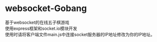 # websocket-Gobang
基于websocket的在线五子棋游戏<br>
使用express框架和socket.io模块开发<br>
使用时请将客户端文件main.js中连接socket服务器的IP地址修改为你的IP地址。

